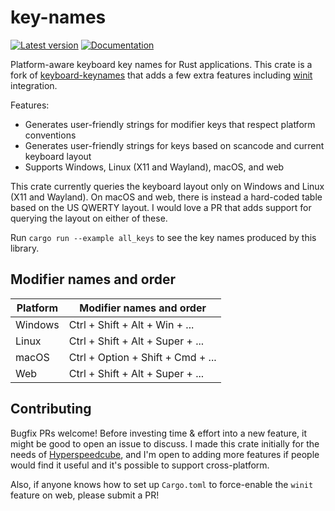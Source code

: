 # key-names

[![Latest version](https://img.shields.io/crates/v/key-names.svg)](https://crates.io/crates/key-names)
[![Documentation](https://docs.rs/key-names/badge.svg)](https://docs.rs/key-names)

Platform-aware keyboard key names for Rust applications. This crate is a fork of [keyboard-keynames](https://crates.io/crates/keyboard-keynames) that adds a few extra features including [winit](https://crates.io/crates/winit) integration.

Features:

- Generates user-friendly strings for modifier keys that respect platform conventions
- Generates user-friendly strings for keys based on scancode and current keyboard layout
- Supports Windows, Linux (X11 and Wayland), macOS, and web

This crate currently queries the keyboard layout only on Windows and Linux (X11 and Wayland). On macOS and web, there is instead a hard-coded table based on the US QWERTY layout. I would love a PR that adds support for querying the layout on either of these.

Run `cargo run --example all_keys` to see the key names produced by this library.

## Modifier names and order

| Platform | Modifier names and order          |
| -------- | --------------------------------- |
| Windows  | Ctrl + Shift + Alt + Win + ...    |
| Linux    | Ctrl + Shift + Alt + Super + ...  |
| macOS    | Ctrl + Option + Shift + Cmd + ... |
| Web      | Ctrl + Shift + Alt + Super + ...  |

## Contributing

Bugfix PRs welcome! Before investing time & effort into a new feature, it might be good to open an issue to discuss. I made this crate initially for the needs of [Hyperspeedcube](https://github.com/HactarCE/Hyperspeedcube), and I'm open to adding more features if people would find it useful and it's possible to support cross-platform.

Also, if anyone knows how to set up `Cargo.toml` to force-enable the `winit` feature on web, please submit a PR!
